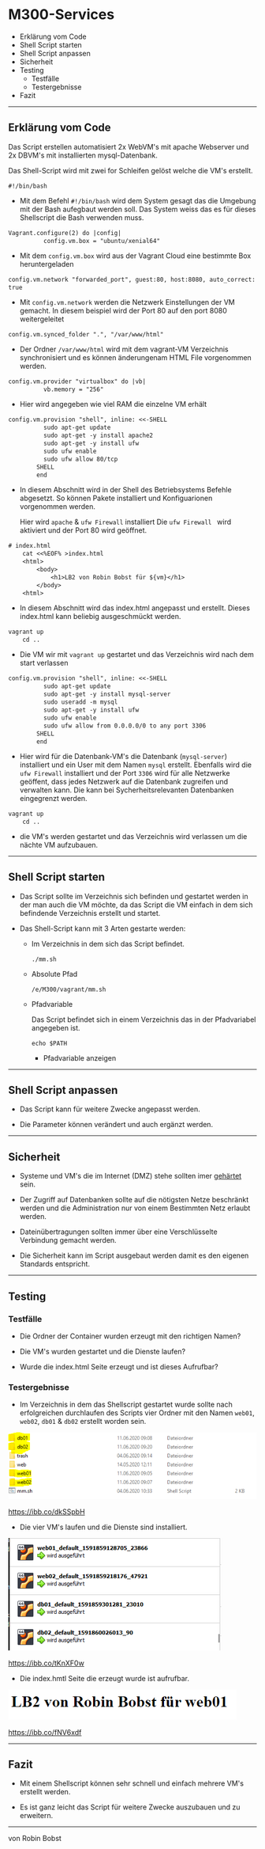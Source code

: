 # M300-Services

* Erklärung vom Code
* Shell Script starten
* Shell Script anpassen
* Sicherheit
* Testing
  * Testfälle
  * Testergebnisse 
* Fazit

---

## Erklärung vom Code

Das Script erstellen automatisiert 2x WebVM's mit apache Webserver und 2x DBVM's mit installierten mysql-Datenbank.

Das Shell-Script wird mit zwei for Schleifen gelöst welche die VM's erstellt. 

```
#!/bin/bash
```

* Mit dem Befehl `#!/bin/bash` wird dem System gesagt das die Umgebung mit der Bash aufegbaut werden soll. Das System weiss das es für dieses Shellscript die Bash verwenden muss.  

```
Vagrant.configure(2) do |config|
          config.vm.box = "ubuntu/xenial64"
```

* Mit dem `config.vm.box` wird aus der Vagrant Cloud eine bestimmte Box heruntergeladen

```
config.vm.network "forwarded_port", guest:80, host:8080, auto_correct: true
```
* Mit `config.vm.network` werden die Netzwerk Einstellungen der VM gemacht. In diesem beispiel wird der Port 80 auf den port 8080 weitergeleitet 

```
config.vm.synced_folder ".", "/var/www/html"
```

* Der Ordner `/var/www/html` wird mit dem vagrant-VM Verzeichnis synchronisiert und es können änderungenam HTML File vorgenommen werden. 

```
config.vm.provider "virtualbox" do |vb|
          vb.memory = "256"  
```

* Hier wird angegeben wie viel RAM die einzelne VM erhält

```
config.vm.provision "shell", inline: <<-SHELL 
          sudo apt-get update
          sudo apt-get -y install apache2
          sudo apt-get -y install ufw
          sudo ufw enable
          sudo ufw allow 80/tcp
        SHELL
        end
```

* In diesem Abschnitt wird in der Shell des Betriebsystems Befehle abgesetzt. So können Pakete installiert und Konfiguarionen vorgenommen werden.
  
  Hier wird `apache` & `ufw Firewall` installiert
  Die `ufw Firewall ` wird aktiviert und der Port 80 wird geöffnet.

```
# index.html 
    cat <<%EOF% >index.html
    <html>
        <body>
            <h1>LB2 von Robin Bobst für ${vm}</h1>
        </body>
    <html>
```

* In diesem Abschnitt wird das index.html angepasst und erstellt. Dieses index.html kann beliebig ausgeschmückt werden.

```
vagrant up
    cd ..
```

* Die VM wir mit `vagrant up` gestartet und das Verzeichnis wird nach dem start verlassen

```
config.vm.provision "shell", inline: <<-SHELL 
          sudo apt-get update
          sudo apt-get -y install mysql-server
          sudo useradd -m mysql
          sudo apt-get -y install ufw
          sudo ufw enable
          sudo ufw allow from 0.0.0.0/0 to any port 3306
        SHELL
        end
```
* Hier wird für die Datenbank-VM's die Datenbank (`mysql-server`) installiert und ein User mit dem Namen `mysql` erstellt.
  Ebenfalls wird die `ufw Firewall` installiert und der Port `3306` wird für alle Netzwerke geöffent, dass jedes Netzwerk auf die Datenbank zugreifen und verwalten kann. 
  Die kann bei Sycherheitsrelevanten Datenbanken eingegrenzt werden.

```
vagrant up
    cd ..   
```
* die VM's werden gestartet und das Verzeichnis wird verlassen um die nächte VM aufzubauen. 


---

## Shell Script starten

* Das Script sollte im Verzeichnis sich befinden und gestartet werden in der man auch die VM möchte, da das Script die VM einfach in dem sich befindende Verzeichnis erstellt und startet.

* Das Shell-Script kann mit 3 Arten gestarte werden:
  
  * Im Verzeichnis in dem sich das Script befindet.
     ```
     ./mm.sh
     ```
  * Absolute Pfad
    ```
    /e/M300/vagrant/mm.sh
    ```  

  * Pfadvariable
    
    Das Script befindet sich in einem Verzeichnis das in der Pfadvariabel angegeben ist.
    ```
    echo $PATH
    ```
    * Pfadvariable anzeigen

---

## Shell Script anpassen

* Das Script kann für weitere Zwecke angepasst werden. 

* Die Parameter können verändert und auch ergänzt werden. 

---

## Sicherheit

[1]: https://de.wikipedia.org/wiki/H%C3%A4rten_(Computer) "härten"

* Systeme und VM's die im Internet (DMZ) stehe sollten imer [gehärtet][1] sein.

* Der Zugriff auf Datenbanken sollte auf die nötigsten Netze beschränkt werden und die Administration nur von einem Bestimmten Netz erlaubt werden.

* Dateinübertragungen sollten immer über eine Verschlüsselte Verbindung gemacht werden. 

* Die Sicherheit kann im Script ausgebaut werden damit es den eigenen Standards entspricht. 

---

## Testing

### Testfälle

* Die Ordner der Container wurden erzeugt mit den richtigen Namen?

* Die VM's wurden gestartet und die Dienste laufen?

* Wurde die index.html Seite erzeugt und ist dieses Aufrufbar? 

### Testergebnisse


* Im Verzeichnis in dem das Shellscript gestartet wurde sollte nach erfolgreichen durchlaufen des Scripts vier Ordner mit den Namen `web01`, `web02`, `db01` & `db02` erstellt worden sein.
  
![Ordner](ordner.png)

https://ibb.co/dkSSpbH
  
* Die vier VM's laufen und die Dienste sind installiert.

![Container](Container.png)

https://ibb.co/tKnXF0w

* Die index.hmtl Seite die erzeugt wurde ist aufrufbar. 

![index.html](index.png)

https://ibb.co/fNV6xdf

---

## Fazit

* Mit einem Shellscript können sehr schnell und einfach mehrere VM's erstellt werden. 

* Es ist ganz leicht das Script für weitere Zwecke auszubauen und zu erweitern. 

---
von Robin Bobst
